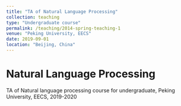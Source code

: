 ```yaml
---
title: "TA of Natural Language Processing"
collection: teaching
type: "Undergraduate course"
permalink: /teaching/2014-spring-teaching-1
venue: "Peking University, EECS"
date: 2019-09-01
location: "Beijing, China"
---
```

<!-- 
TA of Natural language processing course for undergraduate, Peking University, 2019-2020 -->

Natural Language Processing
======
TA of Natural language processing course for undergraduate, Peking University, EECS, 2019-2020
<!--
Heading 2
======

Heading 3
====== -->